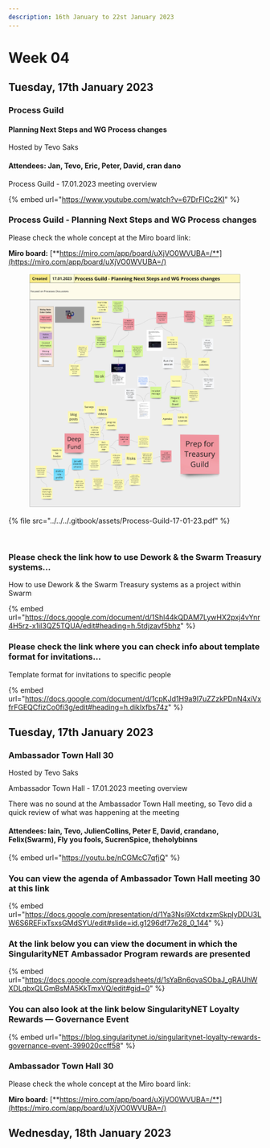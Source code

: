 ```yaml
---
description: 16th January to 22st January 2023
---
```


# Week 04

## Tuesday, 17th January 2023

### **Process Guild**

#### **Planning Next Steps and WG Process changes**

Hosted by Tevo Saks

#### Attendees: Jan, Tevo, Eric, Peter, David, cran dano

Process Guild - 17.01.2023 meeting overview

{% embed url="https://www.youtube.com/watch?v=67DrFlCc2KI" %}

### **Process Guild - Planning Next Steps and WG Process changes**

Please check the whole concept at the Miro board link:

**Miro board:** [**https://miro.com/app/board/uXjVO0WVUBA=/**](https://miro.com/app/board/uXjVO0WVUBA=/)

<figure><img src="../../../.gitbook/assets/Process-Guild-17-01-23.jpg" alt=""><figcaption></figcaption></figure>

{% file src="../../../.gitbook/assets/Process-Guild-17-01-23.pdf" %}

<figure><img src="../../.gitbook/assets/1.png" alt=""><figcaption></figcaption></figure>

### Please check the link how to use Dework & the Swarm Treasury systems...

How to use Dework & the Swarm Treasury systems as a project within Swarm

{% embed url="https://docs.google.com/document/d/1Shl44kQDAM7LywHX2pxj4vYnr4H5rz-x1il3QZ5TQUA/edit#heading=h.5tdjzavf5bhz" %}

### Please check the link where you can check info about template format for invitations...

Template format for invitations to specific people

{% embed url="https://docs.google.com/document/d/1cpKJd1H9a9I7uZZzkPDnN4xiVxfrFGEQCfizCo0fi3g/edit#heading=h.diklxfbs74z" %}

## Tuesday, 17th January 2023

### Ambassador Town Hall 30

Hosted by Tevo Saks

Ambassador Town Hall - 17.01.2023 meeting overview

There was no sound at the Ambassador Town Hall meeting, so Tevo did a quick review of what was happening at the meeting

#### Attendees: lain, Tevo, JulienCollins, Peter E, David, crandano, Felix(Swarm), Fly you fools, SucrenSpice, theholybinns

{% embed url="https://youtu.be/nCGMcC7qfjQ" %}

### You can view the agenda of Ambassador Town Hall meeting 30 at this link

{% embed url="https://docs.google.com/presentation/d/1Ya3Nsi9XctdxzmSkplyDDU3LW6S6REFixTsxsGMdSYU/edit#slide=id.g1296df77e28_0_144" %}

### At the link below you can view the document in which the SingularityNET Ambassador Program rewards are presented

{% embed url="https://docs.google.com/spreadsheets/d/1sYaBn6qvaSObaJ_gRAUhWXDLqbxQLGmBsMA5KkTmxVQ/edit#gid=0" %}

### You can also look at the link below SingularityNET Loyalty Rewards — Governance Event <a href="#b047" id="b047"></a>

{% embed url="https://blog.singularitynet.io/singularitynet-loyalty-rewards-governance-event-399020ccff58" %}

### Ambassador Town Hall 30&#x20;

Please check the whole concept at the Miro board link:

**Miro board:** [**https://miro.com/app/board/uXjVO0WVUBA=/**](https://miro.com/app/board/uXjVO0WVUBA=/)









## Wednesday, 18th January 2023



